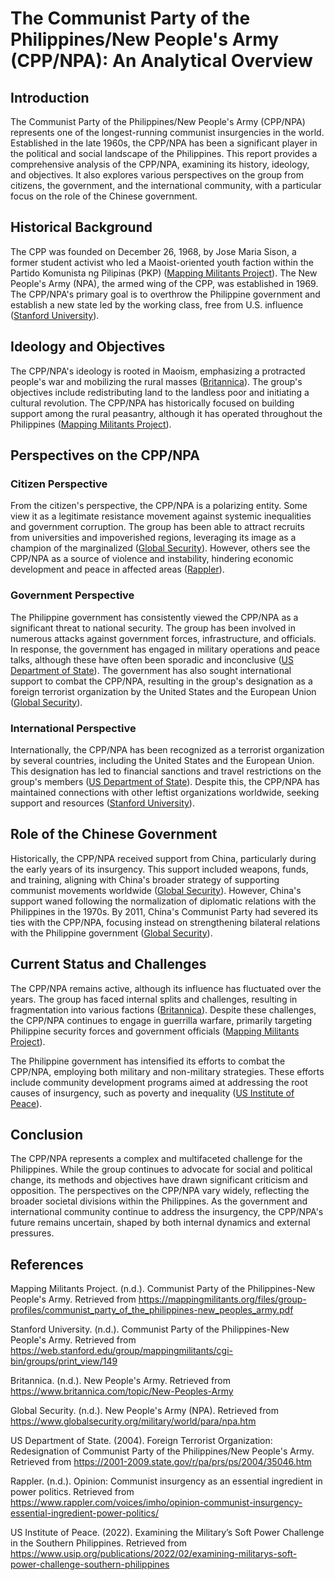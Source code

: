 # The Communist Party of the Philippines/New People's Army (CPP/NPA): An Analytical Overview

## Introduction

The Communist Party of the Philippines/New People's Army (CPP/NPA) represents one of the longest-running communist insurgencies in the world. Established in the late 1960s, the CPP/NPA has been a significant player in the political and social landscape of the Philippines. This report provides a comprehensive analysis of the CPP/NPA, examining its history, ideology, and objectives. It also explores various perspectives on the group from citizens, the government, and the international community, with a particular focus on the role of the Chinese government.

## Historical Background

The CPP was founded on December 26, 1968, by Jose Maria Sison, a former student activist who led a Maoist-oriented youth faction within the Partido Komunista ng Pilipinas (PKP) ([Mapping Militants Project](https://mappingmilitants.org/files/group-profiles/communist_party_of_the_philippines-new_peoples_army.pdf)). The New People's Army (NPA), the armed wing of the CPP, was established in 1969. The CPP/NPA's primary goal is to overthrow the Philippine government and establish a new state led by the working class, free from U.S. influence ([Stanford University](https://web.stanford.edu/group/mappingmilitants/cgi-bin/groups/print_view/149)).

## Ideology and Objectives

The CPP/NPA's ideology is rooted in Maoism, emphasizing a protracted people's war and mobilizing the rural masses ([Britannica](https://www.britannica.com/topic/New-Peoples-Army)). The group's objectives include redistributing land to the landless poor and initiating a cultural revolution. The CPP/NPA has historically focused on building support among the rural peasantry, although it has operated throughout the Philippines ([Mapping Militants Project](https://mappingmilitants.org/files/group-profiles/communist_party_of_the_philippines-new_peoples_army.pdf)).

## Perspectives on the CPP/NPA

### Citizen Perspective

From the citizen's perspective, the CPP/NPA is a polarizing entity. Some view it as a legitimate resistance movement against systemic inequalities and government corruption. The group has been able to attract recruits from universities and impoverished regions, leveraging its image as a champion of the marginalized ([Global Security](https://www.globalsecurity.org/military/world/para/npa.htm)). However, others see the CPP/NPA as a source of violence and instability, hindering economic development and peace in affected areas ([Rappler](https://www.rappler.com/voices/imho/opinion-communist-insurgency-essential-ingredient-power-politics/)).

### Government Perspective

The Philippine government has consistently viewed the CPP/NPA as a significant threat to national security. The group has been involved in numerous attacks against government forces, infrastructure, and officials. In response, the government has engaged in military operations and peace talks, although these have often been sporadic and inconclusive ([US Department of State](https://2001-2009.state.gov/r/pa/prs/ps/2004/35046.htm)). The government has also sought international support to combat the CPP/NPA, resulting in the group's designation as a foreign terrorist organization by the United States and the European Union ([Global Security](https://www.globalsecurity.org/military/world/para/npa.htm)).

### International Perspective

Internationally, the CPP/NPA has been recognized as a terrorist organization by several countries, including the United States and the European Union. This designation has led to financial sanctions and travel restrictions on the group's members ([US Department of State](https://2001-2009.state.gov/r/pa/prs/ps/2004/35046.htm)). Despite this, the CPP/NPA has maintained connections with other leftist organizations worldwide, seeking support and resources ([Stanford University](https://web.stanford.edu/group/mappingmilitants/cgi-bin/groups/print_view/149)).

## Role of the Chinese Government

Historically, the CPP/NPA received support from China, particularly during the early years of its insurgency. This support included weapons, funds, and training, aligning with China's broader strategy of supporting communist movements worldwide ([Global Security](https://www.globalsecurity.org/military/world/para/npa.htm)). However, China's support waned following the normalization of diplomatic relations with the Philippines in the 1970s. By 2011, China's Communist Party had severed its ties with the CPP/NPA, focusing instead on strengthening bilateral relations with the Philippine government ([Global Security](https://www.globalsecurity.org/military/world/para/npa.htm)).

## Current Status and Challenges

The CPP/NPA remains active, although its influence has fluctuated over the years. The group has faced internal splits and challenges, resulting in fragmentation into various factions ([Britannica](https://www.britannica.com/topic/New-Peoples-Army)). Despite these challenges, the CPP/NPA continues to engage in guerrilla warfare, primarily targeting Philippine security forces and government officials ([Mapping Militants Project](https://mappingmilitants.org/files/group-profiles/communist_party_of_the_philippines-new_peoples_army.pdf)).

The Philippine government has intensified its efforts to combat the CPP/NPA, employing both military and non-military strategies. These efforts include community development programs aimed at addressing the root causes of insurgency, such as poverty and inequality ([US Institute of Peace](https://www.usip.org/publications/2022/02/examining-militarys-soft-power-challenge-southern-philippines)).

## Conclusion

The CPP/NPA represents a complex and multifaceted challenge for the Philippines. While the group continues to advocate for social and political change, its methods and objectives have drawn significant criticism and opposition. The perspectives on the CPP/NPA vary widely, reflecting the broader societal divisions within the Philippines. As the government and international community continue to address the insurgency, the CPP/NPA's future remains uncertain, shaped by both internal dynamics and external pressures.

## References

Mapping Militants Project. (n.d.). Communist Party of the Philippines-New People's Army. Retrieved from https://mappingmilitants.org/files/group-profiles/communist_party_of_the_philippines-new_peoples_army.pdf

Stanford University. (n.d.). Communist Party of the Philippines-New People's Army. Retrieved from https://web.stanford.edu/group/mappingmilitants/cgi-bin/groups/print_view/149

Britannica. (n.d.). New People's Army. Retrieved from https://www.britannica.com/topic/New-Peoples-Army

Global Security. (n.d.). New People's Army (NPA). Retrieved from https://www.globalsecurity.org/military/world/para/npa.htm

US Department of State. (2004). Foreign Terrorist Organization: Redesignation of Communist Party of the Philippines/New People's Army. Retrieved from https://2001-2009.state.gov/r/pa/prs/ps/2004/35046.htm

Rappler. (n.d.). Opinion: Communist insurgency as an essential ingredient in power politics. Retrieved from https://www.rappler.com/voices/imho/opinion-communist-insurgency-essential-ingredient-power-politics/

US Institute of Peace. (2022). Examining the Military’s Soft Power Challenge in the Southern Philippines. Retrieved from https://www.usip.org/publications/2022/02/examining-militarys-soft-power-challenge-southern-philippines